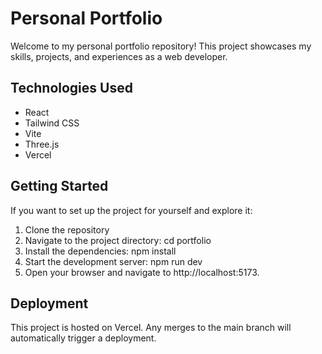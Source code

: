 # Personal Portfolio

Welcome to my personal portfolio repository! This project showcases my skills, projects, and experiences as a web developer.

## Technologies Used

- React
- Tailwind CSS
- Vite
- Three.js
- Vercel

## Getting Started
If you want to set up the project for yourself and explore it:
1. Clone the repository
2. Navigate to the project directory: cd portfolio
3. Install the dependencies: npm install
4. Start the development server: npm run dev
5. Open your browser and navigate to http://localhost:5173.

## Deployment

This project is hosted on Vercel. Any merges to the main branch will automatically trigger a deployment.

